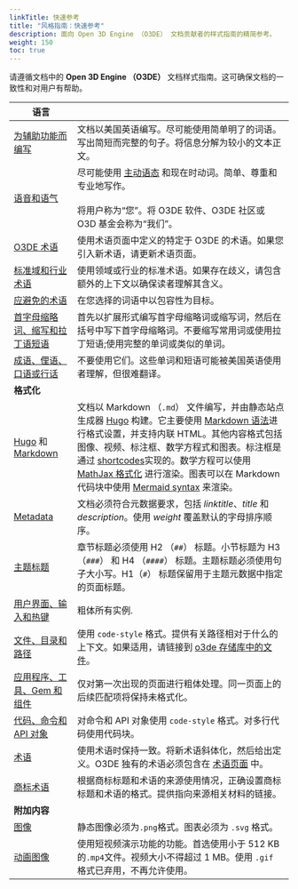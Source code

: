 ```yaml
---
linkTitle: 快速参考
title: "风格指南：快速参考"
description: 面向 Open 3D Engine （O3DE） 文档贡献者的样式指南的精简参考。
weight: 150
toc: true
---
```


请遵循文档中的 **Open 3D Engine （O3DE）** 文档样式指南。这可确保文档的一致性和对用户有帮助。

| **语言** |  |
| --- | --- |
| [为辅助功能而编写](guidance#write-for-accessibility) | 文档以美国英语编写。尽可能使用简单明了的词语。写出简短而完整的句子。将信息分解为较小的文本正文。 |
| [语音和语气](guidance#voice-and-tone) | 尽可能使用 [主动语态](https://writing.wisc.edu/handbook/style/ccs_activevoice/) 和现在时动词。简单、尊重和专业地写作。 <br><br>将用户称为“您”。将 O3DE 软件、O3DE 社区或 O3D 基金会称为“我们”。 |
| [O3DE 术语](../terminology#o3de-specific-terms) | 使用术语页面中定义的特定于 O3DE 的术语。如果您引入新术语，请更新术语页面。 |
| [标准域和行业术语](../terminology#standard-domain-and-industry-terminology) | 使用领域或行业的标准术语。如果存在歧义，请包含额外的上下文以确保读者理解其含义。 |
| [应避免的术语](../terminology#terms-to-avoid-and-their-alternatives) | 在您选择的词语中以包容性为目标。 |
| [首字母缩略词、缩写和拉丁语短语](guidance#acronyms-abbreviations-and-latin-phrases) | 首先以扩展形式编写首字母缩略词或缩写词，然后在括号中写下首字母缩略词。不要缩写常用词或使用拉丁短语;使用完整的单词或类似的单词。 |
| [成语、俚语、口语或行话](guidance#idioms-slang-colloquialisms-or-jargon) | 不要使用它们。这些单词和短语可能被美国英语使用者理解，但很难翻译。  |
| **格式化** |
| [Hugo](../hugo) 和 [Markdown](format) | 文档以 Markdown （`.md`） 文件编写，并由静态站点生成器 [Hugo](https://gohugo.io/) 构建。它主要使用 [Markdown 语法](https://www.markdownguide.org/basic-syntax/)进行格式设置，并支持内联 HTML。其他内容格式包括图像、视频、标注框、数学方程式和图表。标注框是通过 [shortcodes](shortcodes)实现的。数学方程可以使用 [MathJax 格式化](tools#math-formulas) 进行渲染。图表可以在 Markdown 代码块中使用 [Mermaid syntax](tools#diagrams) 来渲染。 |
| [Metadata](metadata) | 文档必须符合元数据要求，包括 *linktitle*、*title* 和 *description*。使用 *weight* 覆盖默认的字母排序顺序。 |
| [主题标题](format.md#topic-headings) | 章节标题必须使用 H2 （`##`） 标题。小节标题为 H3 （`###`） 和 H4 （`####`） 标题。主题标题必须使用句子大小写。H1（`#`） 标题保留用于主题元数据中指定的页面标题。  |
| [用户界面、输入和热键](format#user-interface-inputs-and-hotkeys) | 粗体所有实例. |
| [文件、目录和路径](format#files-directories-and-paths) | 使用 `code-style` 格式。提供有关路径相对于什么的上下文。如果适用，请链接到 [o3de 存储库中的文件](https://github.com/o3de/o3de)。  |
| [应用程序、工具、Gem 和组件](format/#applications-tools-gems-and-components) | 仅对第一次出现的页面进行粗体处理。同一页面上的后续匹配项将保持未格式化。  |
| [代码、命令和 API 对象](format#code-commands-and-apis) | 对命令和 API 对象使用 `code-style` 格式。对多行代码使用代码块。 |
| [术语](format/#terminology) | 使用术语时保持一致。将新术语斜体化，然后给出定义。O3DE 独有的术语必须包含在 [术语页面](../terminology#o3de-specific-terms) 中。 |
| [商标术语](format/#trademark) | 根据商标标题和术语的来源使用情况，正确设置商标标题和术语的格式。提供指向来源相关材料的链接。 |
| **附加内容** |
| [图像](media#adding-images-with-markdown-syntax) | 静态图像必须为`.png`格式。图表必须为 `.svg` 格式。 |
| [动画图像](media.md#animated-images) | 使用短视频演示功能的功能。首选使用小于 512 KB 的`.mp4`文件。视频大小不得超过 1 MB。使用 `.gif` 格式已弃用，不再允许使用。 |
